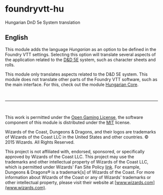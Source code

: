 # foundryvtt-hu

Hungarian DnD 5e System translation


## English

This module adds the language *Hungarian* as an option to be defined in the Foundry VTT settings. Selecting this option will translate several aspects of the application related to the [D&D 5E](https://gitlab.com/foundrynet/dnd5e "Foundry VTT 5th Edition") system, such as character sheets and rolls.

This module only translates aspects related to the D&D 5E system. This module does not translate other parts of the Foundry VTT software, such as the main interface. For this, check out the module [Hungarian Core](https://foundryvtt.com/packages/lang-hu).


<br/>

---

<br/>

This work is permitted under the [Open Gaming License](http://media.wizards.com/2016/downloads/DND/SRD-OGL_V5.1.pdf), the software component of this module is distributed under the [MIT](https://raw.githubusercontent.com/balintapro/foundryvtt-hu/main/LICENCE) license.

Wizards of the Coast, Dungeons & Dragons, and their logos are trademarks of Wizards of the Coast LLC in the United States and other countries. © 2015 Wizards. All Rights Reserved.

This project is not affiliated with, endorsed, sponsored, or specifically approved by Wizards of the Coast LLC. This project may use the trademarks and other intellectual property of Wizards of the Coast LLC, which is permitted under Wizards' Fan Site Policy [link](https://dnd.wizards.com/articles/features/fan-site-kit). For example, Dungeons & Dragons® is a trademark[s] of Wizards of the Coast. For more information about Wizards of the Coast or any of Wizards' trademarks or other intellectual property, please visit their website at [www.wizards.com](www.wizards.com).
